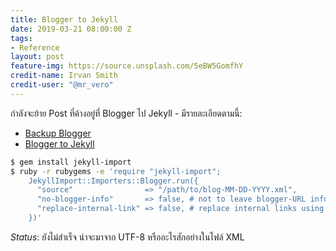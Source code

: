 ```yaml
---
title: Blogger to Jekyll
date: 2019-03-21 08:00:00 Z
tags:
- Reference
layout: post
feature-img: https://source.unsplash.com/5eBW5GomfhY
credit-name: Irvan Smith
credit-user: "@mr_vero"
---
```


กำลังจะย้าย Post ที่ค้างอยู่ที่ Blogger ไป Jekyll - มีรายละเอียดตามนี้:
- [Backup Blogger](https://support.google.com/blogger/answer/41387?hl=en)
- [Blogger to Jekyll](https://import.jekyllrb.com/docs/blogger/)

```bash
$ gem install jekyll-import
$ ruby -r rubygems -e 'require "jekyll-import";
    JekyllImport::Importers::Blogger.run({
      "source"                => "/path/to/blog-MM-DD-YYYY.xml",
      "no-blogger-info"       => false, # not to leave blogger-URL info (id and old URL) in the front matter
      "replace-internal-link" => false, # replace internal links using the post_url liquid tag.
    })'
```

*Status*: ยังไม่สำเร็จ น่าจะมาจาก UTF-8 หรืออะไรสักอย่างในไฟล์ XML
